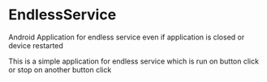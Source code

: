 # EndlessService
Android Application for endless service even if application is closed or device restarted

This is a simple application for endless service which is run on button click or stop on another button click
